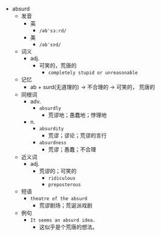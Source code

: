 - absurd
  - 发音
    - 英
      - `/əb'sɜːrd/`
    - 美
      - `/əbˈsɝ​d/`
  - 词义
    - adj.
      - 可笑的，荒唐的
        - `completely stupid or unreasonable`
  - 记忆
    - ab + surd(无道理的) → 不合理的 → 可笑的， 荒唐的
  - 同根词
    - adv.
      - `absurdly`
        - 荒谬地；愚蠢地；悖理地
    - n.
      - `absurdity`
        - 荒谬；谬论；荒谬的言行
      - `absurdness`
        - 荒谬；愚蠢；不合理
  - 近义词
    - adj.
      - 荒谬的；可笑的
        - `ridiculous`
        - `preposterous`
  - 短语
    - `theatre of the absurd`
      - 荒谬剧场；荒诞派戏剧 
  - 例句
    - `It seems an absurd idea.`
      - 这似乎是个荒唐的想法。

